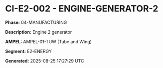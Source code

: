 # CI-E2-002 - ENGINE-GENERATOR-2

**Phase:** 04-MANUFACTURING

**Description:** Engine 2 generator

**AMPEL:** AMPEL-01-TUW (Tube and Wing)

**Segment:** E2-ENERGY

**Generated:** 2025-08-25 17:27:29 UTC
